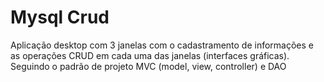 # Mysql Crud
Aplicação desktop com 3 janelas com o cadastramento de informações e as operações CRUD em cada uma das janelas (interfaces gráficas). Seguindo o padrão de projeto MVC (model, view, controller) e DAO
